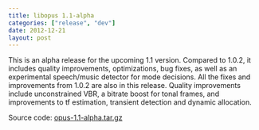```yaml
---
title: libopus 1.1-alpha
categories: ["release", "dev"]
date: 2012-12-21
layout: post
---
```


This is an alpha release for the upcoming 1.1 version. Compared to 1.0.2, it includes
quality improvements, optimizations, bug fixes, as well as an experimental speech/music
detector for mode decisions. All the fixes and improvements from 1.0.2 are also in this
release. Quality improvements include unconstrained VBR, a bitrate boost for tonal frames,
and improvements to tf estimation, transient detection and dynamic allocation.

Source code: [opus-1.1-alpha.tar.gz](http://downloads.xiph.org/releases/opus/opus-1.1-alpha.tar.gz)
